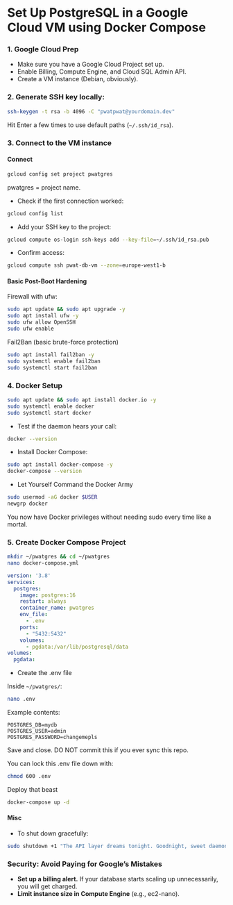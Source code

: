 # Set Up PostgreSQL in a Google Cloud VM using Docker Compose

### 1. Google Cloud Prep

  - Make sure you have a Google Cloud Project set up.
  - Enable Billing, Compute Engine, and Cloud SQL Admin API.
  - Create a VM instance (Debian, obviously).

### 2. Generate SSH key locally:

```bash
ssh-keygen -t rsa -b 4096 -C "pwatpwat@yourdomain.dev"
```

Hit Enter a few times to use default paths (`~/.ssh/id_rsa`).

### 3. Connect to the VM instance

#### Connect

```bash
gcloud config set project pwatgres
```

pwatgres = project name.

- Check if the first connection worked:

```bash
gcloud config list
```

- Add your SSH key to the project:

```bash
gcloud compute os-login ssh-keys add --key-file=~/.ssh/id_rsa.pub
```

- Confirm access:

```bash
gcloud compute ssh pwat-db-vm --zone=europe-west1-b
```

#### Basic Post-Boot Hardening

Firewall with ufw:

```bash
sudo apt update && sudo apt upgrade -y
sudo apt install ufw -y
sudo ufw allow OpenSSH
sudo ufw enable
```

Fail2Ban (basic brute-force protection)

```bash
sudo apt install fail2ban -y
sudo systemctl enable fail2ban
sudo systemctl start fail2ban
```

### 4. Docker Setup

```bash
sudo apt update && sudo apt install docker.io -y
sudo systemctl enable docker
sudo systemctl start docker
```

- Test if the daemon hears your call:

```bash
docker --version
```

- Install Docker Compose:

```bash
sudo apt install docker-compose -y
docker-compose --version
```

- Let Yourself Command the Docker Army

```bash
sudo usermod -aG docker $USER
newgrp docker
```

You now have Docker privileges without needing sudo every time like a mortal.

### 5. Create Docker Compose Project

```bash
mkdir ~/pwatgres && cd ~/pwatgres
nano docker-compose.yml
```

```yml
version: '3.8'
services:
  postgres:
    image: postgres:16
    restart: always
    container_name: pwatgres
    env_file:
      - .env
    ports:
      - "5432:5432"
    volumes:
      - pgdata:/var/lib/postgresql/data
volumes:
  pgdata:
```

- Create the .env file

Inside `~/pwatgres/`:

```bash
nano .env
```

Example contents:

```
POSTGRES_DB=mydb
POSTGRES_USER=admin
POSTGRES_PASSWORD=changemepls
```

Save and close. DO NOT commit this if you ever sync this repo.

You can lock this .env file down with:

```bash
chmod 600 .env
```

Deploy that beast

```bash
docker-compose up -d
```

#### Misc

- To shut down gracefully:

```bash
sudo shutdown +1 "The API layer dreams tonight. Goodnight, sweet daemon."
```

### Security: Avoid Paying for Google’s Mistakes

- **Set up a billing alert.** If your database starts scaling up unnecessarily, you will get charged.
- **Limit instance size in Compute Engine** (e.g., ec2-nano).
